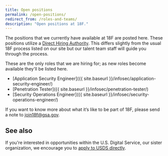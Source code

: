 ```yaml
---
title: Open positions
permalink: /open-positions/
redirect_from: /roles-and-teams/
description: "Open positions at 18F."
---
```

The positions that we currently have available at 18F are posted here. These positions utilize a [Direct Hiring Authority](https://www.opm.gov/policy-data-oversight/hiring-information/direct-hire-authority/#url=Fact-Sheet). This differs slightly from the usual 18F process listed on our site but our talent team staff will guide you through the process. 

These are the only roles that we are hiring for; as new roles become available they'll be listed here.

- [Application Security Engineer]({{ site.baseurl }}/infosec/application-security-engineer/)
- [Penetration Tester]({{ site.baseurl }}/infosec/penetration-tester/)
- [Security Operations Engineer]({{ site.baseurl }}/infosec/security-operations-engineer/)

If you want to know more about what it’s like to be part of 18F, please send a note to <a href="mailto:join18f@gsa.gov">join18f@gsa.gov</a>.

## See also
If you're interested in opportunities within the U.S. Digital Service, our sister organization, we encourage you to [apply to USDS directly](https://www.whitehouse.gov/digital/united-states-digital-service).
